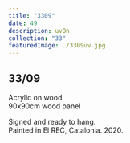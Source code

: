 ```yaml
---
title: "3309"
date: 49
description: uvOn
collection: "33"
featuredImage: ./3309uv.jpg
---
```


## 33/09

Acrylic on wood<br/>
90x90cm wood panel

Signed and ready to hang.<br/>
Painted in El REC, Catalonia. 2020.